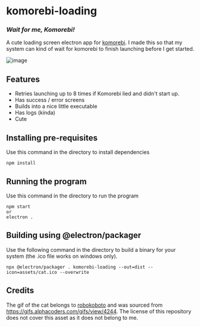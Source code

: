 # komorebi-loading

### *Wait for me, Komorebi!*

 A cute loading screen electron app for [komorebi](https://github.com/LGUG2Z/komorebi). I made this so that my system can kind of wait for komorebi to finish launching before I get started.

![image](./readme_assets/preview.gif)

## Features

- Retries launching up to 8 times if Komorebi lied and didn't start up.
- Has success / error screens
- Builds into a nice little executable
- Has logs (kinda)
- Cute

## Installing pre-requisites

Use this command in the directory to install dependencies

```console
npm install
```

## Running the program

Use this command in the directory to run the program

```console
npm start
or
electron .
```

## Building using @electron/packager

Use the following command in the directory to build a binary for your system (the .ico file works on windows only).

```console
npx @electron/packager . komorebi-loading --out=dist --icon=assets/cat.ico --overwrite
```

## Credits

The gif of the cat belongs to [robokoboto](https://alphacoders.com/users/profile/69089/robokoboto) and was sourced from <https://gifs.alphacoders.com/gifs/view/4244>. The license of this repository does not cover this asset as it does not belong to me.
